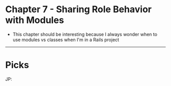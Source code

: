 # Chapter 7 - Sharing Role Behavior with Modules

- This chapter should be interesting because I always wonder when to use modules vs classes when I'm in a Rails project

---

# Picks

JP:
